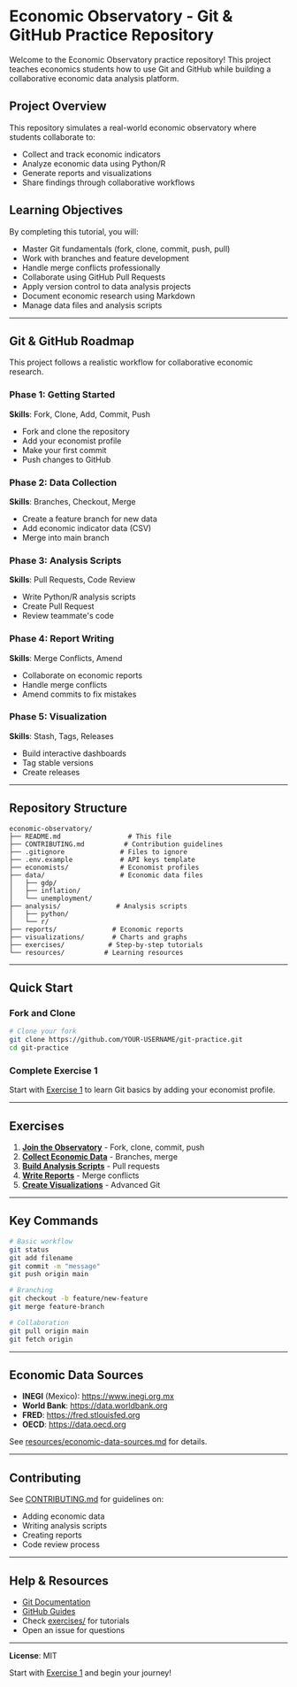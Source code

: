 # Economic Observatory - Git & GitHub Practice Repository

Welcome to the Economic Observatory practice repository! This project teaches economics students how to use Git and GitHub while building a collaborative economic data analysis platform.

## Project Overview

This repository simulates a real-world economic observatory where students collaborate to:
- Collect and track economic indicators
- Analyze economic data using Python/R
- Generate reports and visualizations
- Share findings through collaborative workflows

## Learning Objectives

By completing this tutorial, you will:
- Master Git fundamentals (fork, clone, commit, push, pull)
- Work with branches and feature development
- Handle merge conflicts professionally
- Collaborate using GitHub Pull Requests
- Apply version control to data analysis projects
- Document economic research using Markdown
- Manage data files and analysis scripts

---

## Git & GitHub Roadmap

This project follows a realistic workflow for collaborative economic research.

### Phase 1: Getting Started
**Skills**: Fork, Clone, Add, Commit, Push

- Fork and clone the repository
- Add your economist profile
- Make your first commit
- Push changes to GitHub

### Phase 2: Data Collection
**Skills**: Branches, Checkout, Merge

- Create a feature branch for new data
- Add economic indicator data (CSV)
- Merge into main branch

### Phase 3: Analysis Scripts
**Skills**: Pull Requests, Code Review

- Write Python/R analysis scripts
- Create Pull Request
- Review teammate's code

### Phase 4: Report Writing
**Skills**: Merge Conflicts, Amend

- Collaborate on economic reports
- Handle merge conflicts
- Amend commits to fix mistakes

### Phase 5: Visualization
**Skills**: Stash, Tags, Releases

- Build interactive dashboards
- Tag stable versions
- Create releases

---

## Repository Structure

```
economic-observatory/
├── README.md                 # This file
├── CONTRIBUTING.md          # Contribution guidelines
├── .gitignore              # Files to ignore
├── .env.example            # API keys template
├── economists/             # Economist profiles
├── data/                   # Economic data files
│   ├── gdp/
│   ├── inflation/
│   └── unemployment/
├── analysis/              # Analysis scripts
│   ├── python/
│   └── r/
├── reports/              # Economic reports
├── visualizations/       # Charts and graphs
├── exercises/           # Step-by-step tutorials
└── resources/          # Learning resources
```

---

## Quick Start

### Fork and Clone

```bash
# Clone your fork
git clone https://github.com/YOUR-USERNAME/git-practice.git
cd git-practice
```

### Complete Exercise 1

Start with [Exercise 1](exercises/exercise-1-setup.md) to learn Git basics by adding your economist profile.

---

## Exercises

1. **[Join the Observatory](exercises/exercise-1-setup.md)** - Fork, clone, commit, push
2. **[Collect Economic Data](exercises/exercise-2-data-collection.md)** - Branches, merge
3. **[Build Analysis Scripts](exercises/exercise-3-analysis.md)** - Pull requests
4. **[Write Reports](exercises/exercise-4-reporting.md)** - Merge conflicts
5. **[Create Visualizations](exercises/exercise-5-visualization.md)** - Advanced Git

---

## Key Commands

```bash
# Basic workflow
git status
git add filename
git commit -m "message"
git push origin main

# Branching
git checkout -b feature/new-feature
git merge feature-branch

# Collaboration
git pull origin main
git fetch origin
```

---

## Economic Data Sources

- **INEGI** (Mexico): https://www.inegi.org.mx
- **World Bank**: https://data.worldbank.org
- **FRED**: https://fred.stlouisfed.org
- **OECD**: https://data.oecd.org

See [resources/economic-data-sources.md](resources/economic-data-sources.md) for details.

---

## Contributing

See [CONTRIBUTING.md](CONTRIBUTING.md) for guidelines on:
- Adding economic data
- Writing analysis scripts
- Creating reports
- Code review process

---

## Help & Resources

- [Git Documentation](https://git-scm.com/doc)
- [GitHub Guides](https://guides.github.com/)
- Check [exercises/](exercises/) for tutorials
- Open an issue for questions

---

**License**: MIT

Start with [Exercise 1](exercises/exercise-1-setup.md) and begin your journey!

